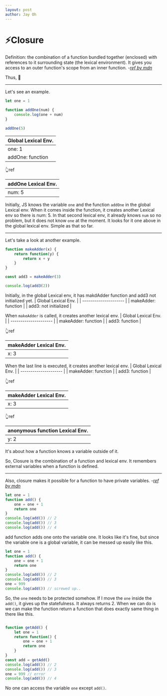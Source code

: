 ```yaml
---
layout: post
author: Jay Oh
---
```


# ⚡️Closure
Definition: the combination of a function bundled together (enclosed) with references to it surrounding state (the lexical environment). It gives you access to an outer function's scope from an inner function. -*[ref by mdn](https://developer.mozilla.org/en-US/docs/Web/JavaScript/Closures)* 

Thus, 🤯

---

Let's see an example.
```javascript
let one = 1

function addOne(num) {
    console.log(one + num)
}

addOne(5)
```
| Global Lexical Env.   |
| --------------------- | 
| one: 1                | 
| addOne: function      |

👆ref

| addOne Lexical Env.   |
| --------------------- | 
| num: 5                |

Initially, JS knows the variable `one` and the function `addOne` in the global Lexical env. When it comes inside the function, it creates another Lexical env so there is num: 5. In that second lexical env, it already knows `num` so no problem, but it does not know `one` at the moment. It looks for it one above in the global lexical env. Simple as that so far.

---

Let's take a look at another example.

```javascript
function makeAdder(x) {
    return function(y) {
        return x + y
    }
}

const add3 = makeAdder(3)

console.log(add3(2))
```
Initially, in the global Lexical env, it has makdAdder function and add3 not initialized yet.
| Global Lexical Env.   |
| --------------------- | 
| makeAdder: function   | 
| add3: not initialized |

When `makeAdder` is called, it creates another lexical env.
| Global Lexical Env.   |
| --------------------- | 
| makeAdder: function   | 
| add3: function        |

👆ref

| makeAdder Lexical Env.|
| --------------------- | 
| x: 3                  |

When the last line is executed, it creates another lexical env.
| Global Lexical Env.   |
| --------------------- | 
| makeAdder: function   | 
| add3: function        |

👆ref

| makeAdder Lexical Env.|
| --------------------- | 
| x: 3                  |

👆ref

| anonymous function Lexical Env.|
| ---------------------          | 
| y: 2                           |

It's about how a function knows a variable outside of it. 

So, Closure is the combination of a function and lexical env. It remembers external variables when a function is defined. 

---

Also, closure makes it possible for a function to have private variables. -*[ref by mdn](https://www.w3schools.com/js/js_function_closures.asp)*

```javascript
let one = 1
function add() {
    one = one + 1
    return one
}
console.log(add()) // 2
console.log(add()) // 3
console.log(add()) // 4
```
add function adds one onto the variable one. It looks like it's fine, but since the variable one is a global variable, it can be messed up easily like this. 

```javascript
let one = 1
function add() {
    one = one + 1
    return one
}
console.log(add()) // 2
console.log(add()) // 3
one = 999
console.log(add()) // screwed up..
```
So, the `one` needs to be protected somehow. If I move the `one` inside the `add()`, it gives up the statefulness. It always returns 2. When we can do is we can make the function return a function that does exactly same thing in there like this.

```javascript

function getAdd() {
    let one = 1    
    return function() {
        one = one + 1
        return one
    }
}
const add = getAdd()
console.log(add()) // 2
console.log(add()) // 3
one = 999 // error
console.log(add()) // 4
```
No one can access the variable `one` except `add()`.

<!-- So, I decided to understand what it literally means. By the Google dictionary, it means 
> an act or process of closing something, especially an institution, thoroughfare, or frontier, or of being closed.
> 
> similar words: shutdown, termination
> 
> *In Korean: 폐쇠, 종결* -->


<!-- The `Window` object exists on web browsers. Since it contains the global scope, when a variable is declared with `var`, it becomes a member variable of the `window` object.  -->



<!-- `const`, `let`, and `var`. -->


<!-- How I understand: 
자신이 선언될 당시의 환경을 기억하는 함수

## Lexical Scope
함수를 어서 호출는지가 아니라, 어에 선언하였는지에 따라 결정되는 것을 말함. 즉 함수를 어디서 선언하였는지에 따 상위스코프를 결정한다는 뜻이며, 중요한 점은 함수의 호출이 아니라 **함수의 선언**에 따 결정된다. -> 정적스코프

ex)
```javascript
const x = 1
function first() {
    const x = 10
    second()
}
function second() {
    console.log(x)
}
first() // 1
second() // 1
``` -->
